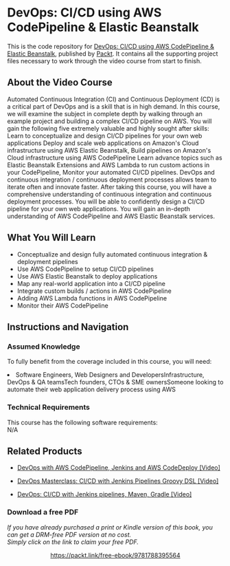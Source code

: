 # DevOps: CI/CD using AWS CodePipeline & Elastic Beanstalk	
This is the code repository for [DevOps: CI/CD using AWS CodePipeline & Elastic Beanstalk](https://www.packtpub.com/web-development/devops-cicd-using-aws-codepipeline-elastic-beanstalk-video), published by [Packt](https://www.packtpub.com/?utm_source=github). It contains all the supporting project files necessary to work through the video course from start to finish.
## About the Video Course
Automated Continuous Integration (CI) and Continuous Deployment (CD) is a critical part of DevOps and is a skill that is in high demand. 
In this course, we will examine the subject in complete depth by walking through an example project and building a complex CI/CD pipeline on AWS. You will gain the following five extremely valuable and highly sought after skills:
Learn to conceptualize and design CI/CD pipelines for your own web applications
Deploy and scale web applications on Amazon's Cloud infrastructure using AWS Elastic Beanstalk, Build pipelines on Amazon's Cloud infrastructure using AWS CodePipeline
Learn advance topics such as Elastic Beanstalk Extensions and AWS Lambda to run custom actions in your CodePipeline, Monitor your automated CI/CD pipelines. DevOps and continuous integration / continuous deployment processes allows team to iterate often and innovate faster. After taking this course, you will have a comprehensive understanding of continuous integration and continuous deployment processes. You will be able to confidently design a CI/CD pipeline for your own web applications. You will gain an in-depth understanding of AWS CodePipeline and AWS Elastic Beanstalk services.

<H2>What You Will Learn</H2>
<DIV class=book-info-will-learn-text>
<UL>
<LI>Conceptualize and design fully automated continuous integration & deployment pipelines</LI>
<LI>Use AWS CodePipeline to setup CI/CD pipelines</LI>
<LI>Use AWS Elastic Beanstalk to deploy applications</LI>
<LI>Map any real-world application into a CI/CD pipeline</LI>
<LI>Integrate custom builds / actions in AWS CodePipeline</LI>
<LI>Adding AWS Lambda functions in AWS CodePipeline</LI>
<LI>Monitor their AWS CodePipeline</LI>
</UL></DIV>

## Instructions and Navigation
### Assumed Knowledge
To fully benefit from the coverage included in this course, you will need:<br/>
<DIV class=book-info-will-learn-text>
<LI>Software Engineers, Web Designers and DevelopersInfrastructure, DevOps & QA teamsTech founders, CTOs & SME ownersSomeone looking to automate their web application delivery process using AWS</LI> 
<DIV>

### Technical Requirements
This course has the following software requirements:<br/>
N/A

## Related Products
* [DevOps with AWS CodePipeline, Jenkins and AWS CodeDeploy [Video]](https://www.packtpub.com/web-development/devops-aws-codepipeline-jenkins-and-aws-codedeploy-video)

* [DevOps Masterclass: CI/CD with Jenkins Pipelines Groovy DSL [Video]](https://www.packtpub.com/virtualization-and-cloud/devops-masterclass-cicd-jenkins-pipelines-groovy-dsl-video)

* [DevOps: CI/CD with Jenkins pipelines, Maven, Gradle [Video]](https://www.packtpub.com/networking-and-servers/devops-cicd-jenkins-pipelines-maven-gradle-video)
### Download a free PDF

 <i>If you have already purchased a print or Kindle version of this book, you can get a DRM-free PDF version at no cost.<br>Simply click on the link to claim your free PDF.</i>
<p align="center"> <a href="https://packt.link/free-ebook/9781788395564">https://packt.link/free-ebook/9781788395564 </a> </p>